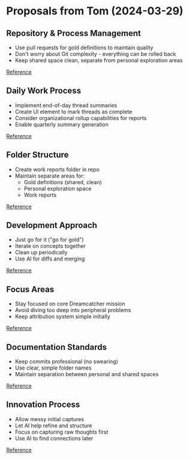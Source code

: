 # Proposals from Tom (2024-03-29)

## Repository & Process Management
- Use pull requests for gold definitions to maintain quality
- Don't worry about Git complexity - everything can be rolled back
- Keep shared space clean, separate from personal exploration areas

[Reference](markdown:inventor-notebook/raw/transcripts/2024-11-28%20model%20context%20protocol%20integration.md)


## Daily Work Process
- Implement end-of-day thread summaries
- Create UI element to mark threads as complete
- Consider organizational rollup capabilities for reports
- Enable quarterly summary generation

[Reference](markdown:inventor-notebook/raw/transcripts/2024-11-28%20model%20context%20protocol%20integration.md)


## Folder Structure
- Create work reports folder in repo
- Maintain separate areas for:
  - Gold definitions (shared, clean)
  - Personal exploration space
  - Work reports

[Reference](markdown:inventor-notebook/raw/transcripts/2024-11-28%20model%20context%20protocol%20integration.md)


## Development Approach
- Just go for it ("go for gold")
- Iterate on concepts together
- Clean up periodically
- Use AI for diffs and merging

[Reference](markdown:inventor-notebook/raw/transcripts/2024-11-28%20model%20context%20protocol%20integration.md)


## Focus Areas
- Stay focused on core Dreamcatcher mission
- Avoid diving too deep into peripheral problems
- Keep attribution system simple initially

[Reference](markdown:inventor-notebook/raw/transcripts/2024-11-28%20model%20context%20protocol%20integration.md)


## Documentation Standards
- Keep commits professional (no swearing)
- Use clear, simple folder names
- Maintain separation between personal and shared spaces

[Reference](markdown:inventor-notebook/raw/transcripts/2024-11-28%20model%20context%20protocol%20integration.md)


## Innovation Process
- Allow messy initial captures
- Let AI help refine and structure
- Focus on capturing raw thoughts first
- Use AI to find connections later

[Reference](markdown:inventor-notebook/raw/transcripts/2024-11-28%20model%20context%20protocol%20integration.md)

